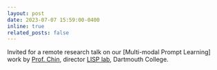 ```yaml
---
layout: post
date: 2023-07-07 15:59:00-0400
inline: true
related_posts: false
---
```


Invited for a remote research talk on our [Multi-modal Prompt Learning] work by [Prof. Chin](https://scholar.google.com/citations?user=5zZjmvEAAAAJ&hl=en), director [LISP lab](https://lisplab.host.dartmouth.edu/), Dartmouth College.